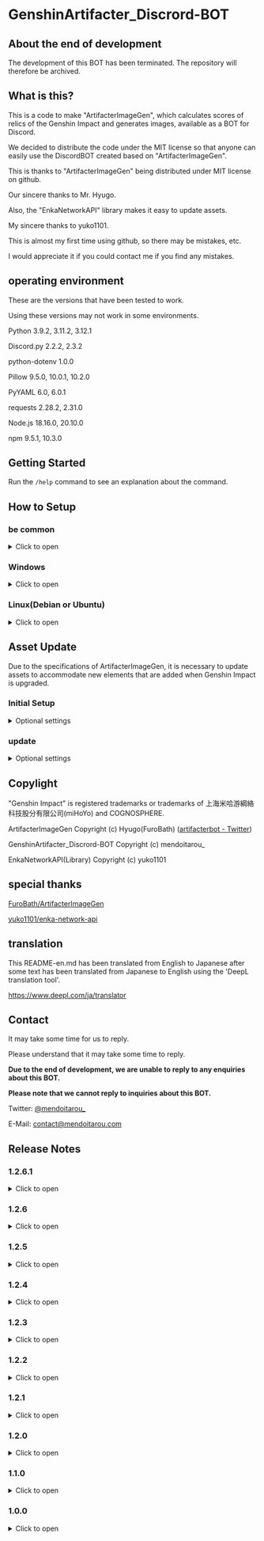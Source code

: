 # GenshinArtifacter_Discrord-BOT

## About the end of development
The development of this BOT has been terminated. The repository will therefore be archived.

## What is this?

This is a code to make "ArtifacterImageGen", which calculates scores of relics of the Genshin Impact and generates images, available as a BOT for Discord.

We decided to distribute the code under the MIT license so that anyone can easily use the DiscordBOT created based on "ArtifacterImageGen".

This is thanks to "ArtifacterImageGen" being distributed under MIT license on github.

Our sincere thanks to Mr. Hyugo.

Also, the "EnkaNetworkAPI" library makes it easy to update assets.

My sincere thanks to yuko1101.

This is almost my first time using github, so there may be mistakes, etc.

I would appreciate it if you could contact me if you find any mistakes.

## operating environment

These are the versions that have been tested to work.

Using these versions may not work in some environments.

Python 3.9.2, 3.11.2, 3.12.1

Discord.py 2.2.2, 2.3.2

python-dotenv 1.0.0

Pillow 9.5.0, 10.0.1, 10.2.0

PyYAML 6.0, 6.0.1

requests 2.28.2, 2.31.0

Node.js 18.16.0, 20.10.0

npm 9.5.1, 10.3.0

## Getting Started

Run the `/help` command to see an explanation about the command.

## How to Setup

### be common

<details>
<summary>Click to open</summary>

#### Create Disocrd BOT

Access the DiscordDeveloperPortal.

https://discord.com/developers/applications

Click on "New Application."

(If you have already created a dedicated BOT, skip to token generation.)

Decide on a name for the BOT and enter it in the "NAME" field.

Agree to the Terms of Use and Developer Policy and click "Create".

Select the "BOT" tab under "SETTING" and click "Add Bot.

Click "Yes, do it!" when the confirmation dialog appears.

(If 2FA is set, please authenticate.)

#### Token Generation

Click on "Copy" under "TOKEN" to copy the BOT token.

Make a note (paste) of this token in a notepad, etc.

This token must not be seen by anyone.

#### Setting BOT

Turn ON "PRESENCE INTENT", "SERVER MEMBERS INTENT", and "MESSAGE CONTENT INTENT" in "Privileged Gateway Intents".

Remember to click "Save Changes" to save your changes.

#### Allow BOTs to join the server

Select "OAuth2" and "URL Generator" from the menu.

Check the "BOT" checkbox under "SCOPES" and set the "BOT PERMISSIONS" to the necessary permissions.

(If you own the server and trust the code of this BOT, you may check the "Administrator" checkbox.)

Copy the URL displayed in the "GENERATED URL" field and access the copied URL.

Select the server you want the BOT to join and click Yes.

Confirm that the authorization is correct and click authentication.

Clear the hCaptcha authorization and enlist the BOT.

This completes the preconfiguration of the Discord BOT.

#### Download Source
Download this repository from github as a zip file or clone it with GithubCLI, etc.

https://github.com/tarou-software/GenshinArtifacter_Discrord-BOT

(If you downloaded the file as a zip file, please unzip it.)

Open the file ".env" in the directory and replace "token here!" with the BOT token copied in "Token Generation".

#### Change the configuration

In the directory containing the BOT source code, there is a file called "config.json".

This file modifies the BOT configuration.

Open the file in a text editor, etc., **as some parts need to be changed before starting**.

```
"Administrator_Name" : "Please Enter Your Name",
```

Please change "Please Enter Your Name" to your nickname in the line "Please Enter Your Name".

This is a **necessary setting** to use the EnkaNetwork API, so be sure to **do** this.

Also,

```
"BOT_Ver" : ~~~,
```

Do not **change** the item.

<details>
<summary>Optional settings</summary>

##### uid_register

```
"uid_register" : true,
```

By changing this item, you can enable or disable UID registration.

Change to 

- "true" to enable
- "false" to disable

(The default setting is "true", which is enabled.)

##### image_uid_mode

```
"image_uid_mode" : true
```

By changing this item, you can avoid a situation where another person's image is sent depending on the timing.

Change to 

- "true" to enable
- "false" to disable

(The default setting is "true", which is enabled.)

</details>

</details>

### Windows

<details>
<summary>Click to open</summary>

Run the check version command to see if python is installed.

```
python --version
```

If the version is displayed, you are OK.

(If it is not installed, download and install the installer from the [official page](https://www.python.org/).)

Install each library using pip.

The command is as follows

Installs various libraries.
```
pip install discord.py
```

```
pip install python-dotenv
```

```
pip install Pillow
```

```
pip install pyyaml
```

```
pip install requests
```

Make sure everything is installed correctly.

(Be sure to install Pillow version 9.5.0 or higher, otherwise ArtifacterImageGen will not work. Example: 8.1.2 will not work)

#### Launch the BOT.

Launch Command Prompt, etc.

Change the current directory to the source directory.

Execute the following command.

```
python bot_start.py
```

(It is recommended to create a batch script file.)

Confirm that "Ready! Name:~~~" is displayed and the BOT is running successfully on Discord.

Translated with DeepL.com (free version)

</details>

### Linux(Debian or Ubuntu)

<details>
<summary>Click to open</summary>

#### Setup Python
Run the check version command to see if python is installed.

````
python3 --version
````

If the version is displayed, you are OK.

Install pip.

````
sudo apt update
sudo apt install python3-pip
```` 

Use PIP to install each library.

```
pip3 install discord.py
```

```
pip3 install python-dotenv
```

```
pip3 install Pillow
```

```
pip3 install pyyaml
```

```
pip3 install requests
```

Verify that everything was installed correctly.

(Pillow version must be 9.5.0 or higher, ArtifacterImageGen will not work. E.g. it does not work with 8.1.2).

#### Make the BOT work

Launch a command prompt or similar.

Change the current directory to the source directory.

Execute the following command

```
python3 bot_start.py
```

(It is recommended to create a batch file.)

"Ready! Name:~~" and confirm that the BOT is working properly on Discord.

</details>

## Asset Update

Due to the specifications of ArtifacterImageGen, it is necessary to update assets to accommodate new elements that are added when Genshin Impact is upgraded.

### Initial Setup

<details>
<summary>Optional settings</summary>

#### Installing Node.js

Install the LTS version of Node.js with the following command.

```
curl -fsSL https://deb.nodesource.com/setup_lts.x | sudo -E bash -
sudo apt install nodejs -y
```

#### Library Installation

Change the current directory to the source directory.

Execute the following command.

```
npm install enka-network-api
```

</details>

### update

<details>
<summary>Optional settings</summary>

**IMPORTANT**
When updating, make sure that the EnkaNetwork is not under maintenance.

To update, change the current directory to the source directory and execute the following command.

```
node asset_update.js
```

(It is recommended to create a batch file.)

When run, it will automatically update character, weapon, and artifact assets.

It is not necessary to restart the BOT when updating.

</details>

## Copylight

"Genshin Impact" is registered trademarks or trademarks of 上海米哈游綱絡科技股分有限公司(miHoYo) and COGNOSPHERE.

ArtifacterImageGen Copyright (c) Hyugo(FuroBath) ([artifacterbot - Twitter](https://twitter.com/artifacterbot))

GenshinArtifacter_Discrord-BOT Copyright (c) mendoitarou_

EnkaNetworkAPI(Library) Copyright (c) yuko1101

## special thanks

[FuroBath/ArtifacterImageGen](https://github.com/FuroBath/ArtifacterImageGen)

[yuko1101/enka-network-api](https://github.com/yuko1101/enka-network-api)

## translation
This README-en.md has been translated from English to Japanese after some text has been translated from Japanese to English using the 'DeepL translation tool'.

https://www.deepl.com/ja/translator

## Contact

It may take some time for us to reply.

Please understand that it may take some time to reply.

**Due to the end of development, we are unable to reply to any enquiries about this BOT.**

**Please note that we cannot reply to inquiries about this BOT.**

Twitter: [@mendoitarou_](https://twitter.com/mendoitarou_)

E-Mail: [contact@mendoitarou.com](mailto:contact@mendoitarou.com)

## Release Notes

### 1.2.6.1

<details>
<summary>Click to open</summary>

- Exception handling added
- Some internal code optimisation

</details>

### 1.2.6

<details>
<summary>Click to open</summary>

- Fixed an issue where an error occurred during maintenance and exception handling was not working. A message is sent during maintenance.

</details>

### 1.2.5

<details>
<summary>Click to open</summary>

- Support for new player icon format
- Changed specification to cache API replies (recommended API behavior)

</details>

### 1.2.4

<details>
<summary>Click to open</summary>

- Added a command to generate an image by manually entering the UID.

</details>

### 1.2.3

<details>
<summary>Click to open</summary>

- Fixed problem with character consts not being applied.

</details>

### 1.2.2

<details>
<summary>Click to open</summary>

- Fixed a problem where an error occurred when trying to generate an image of a character not wearing a artifact and the image was not generated.

</details>

### 1.2.1

<details>
<summary>Click to open</summary>

- Changed the name of the command to see information about the BOT
- Added a command to view command descriptions.

</details>

### 1.2.0

<details>
<summary>Click to open</summary>

- Embedding color changes according to the element of the generated image character
- Asset update program added

</details>

### 1.1.0

<details>
<summary>Click to open</summary>

- Fixed a part that did not follow the API rules.
- Changed behavior when UID is not registered.
- Removed /build_no command due to changed behavior.
- Fixed a problem that images of different users may be generated depending on timing when generating images (can be turned on/off by configuration).
- Added explanation to README to reflect changes in operation.

</details>

### 1.0.0

<details>
<summary>Click to open</summary>

- Initial Release

</details>
